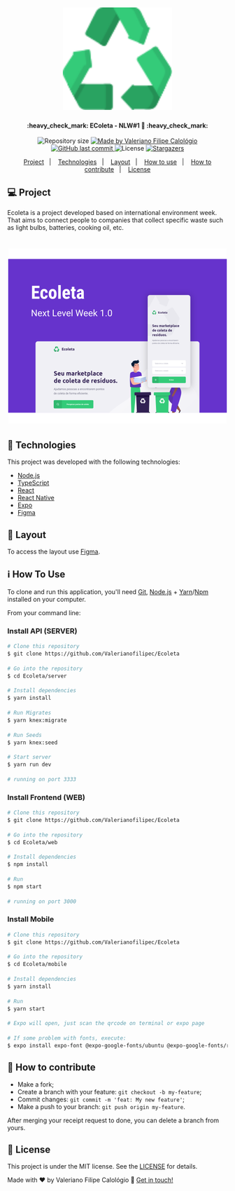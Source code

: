 <h1 align="center">
    <img alt="Ecoleta" title="#Ecoleta" src=".github/logoEcoleta.svg" width="250px" />
</h1>

<h4 align="center"> 
	:heavy_check_mark: EColeta - NLW#1 🚀 :heavy_check_mark:
</h4>
<p align="center">
  <img alt="Repository size" src="https://img.shields.io/github/repo-size/Valerianofilipec/Ecoleta">
	
  <a href="https://www.linkedin.com/in/valerianofilipec/">
    <img alt="Made by Valeriano Filipe Calológio" src="https://img.shields.io/badge/made%20by-ValerianoFilipe-%2304D361">
  </a>
  
  <a href="https://github.com/Valerianofilipec/Ecoleta/commits/master">
    <img alt="GitHub last commit" src="https://img.shields.io/github/last-commit/Valerianofilipec/Ecoleta">
  </a>

  <img alt="License" src="https://img.shields.io/badge/license-MIT-brightgreen">
   <a href="https://github.com/Valerianofilipec/Ecoleta/stargazers">
    <img alt="Stargazers" src="https://img.shields.io/github/stars/Valerianofilipec/Ecoleta?style=social">
  </a>
</p>

<p align="center">
  <a href="#-project">Project</a>&nbsp;&nbsp;&nbsp;|&nbsp;&nbsp;&nbsp;
  <a href="#rocket-Technologies">Technologies</a>&nbsp;&nbsp;&nbsp;|&nbsp;&nbsp;&nbsp;
  <a href="#-layout">Layout</a>&nbsp;&nbsp;&nbsp;|&nbsp;&nbsp;&nbsp;
  <a href="#-how-to-use">How to use</a>&nbsp;&nbsp;&nbsp;|&nbsp;&nbsp;&nbsp;
  <a href="#-how-to-contribute">How to contribute</a>&nbsp;&nbsp;&nbsp;|&nbsp;&nbsp;&nbsp;
  <a href="#memo-license">License</a>
</p>


## 💻 Project

Ecoleta is a project developed based on international environment week. 
That aims to connect people to companies that collect specific waste such as light bulbs, batteries, cooking oil, etc.

<h1 align="center">
    <img alt="Example" title="Example" src=".github/capa.svg" width="500px" />
</h1>


## :rocket: Technologies

This project was developed with the following technologies:

- [Node.js][nodejs]
- [TypeScript][typescript]
- [React][reactjs]
- [React Native][rn]
- [Expo][expo]
- [Figma][figma]

## 🔖 Layout

To access the layout use [Figma](https://www.figma.com/file/Zt0Dtvu1XcLqrcFD6FEQ0T/Ecoleta-Copy?node-id=136%3A546).

## :information_source: How To Use

To clone and run this application, you'll need [Git](https://git-scm.com), [Node.js][nodejs] + [Yarn][yarn]/[Npm][npm] installed on your computer.

From your command line:

### Install API (SERVER)

```bash
# Clone this repository
$ git clone https://github.com/Valerianofilipec/Ecoleta

# Go into the repository
$ cd Ecoleta/server

# Install dependencies
$ yarn install

# Run Migrates
$ yarn knex:migrate

# Run Seeds
$ yarn knex:seed

# Start server
$ yarn run dev

# running on port 3333
```

### Install Frontend (WEB)

```bash
# Clone this repository
$ git clone https://github.com/Valerianofilipec/Ecoleta

# Go into the repository
$ cd Ecoleta/web

# Install dependencies
$ npm install

# Run
$ npm start

# running on port 3000
```

### Install Mobile

```bash
# Clone this repository
$ git clone https://github.com/Valerianofilipec/Ecoleta

# Go into the repository
$ cd Ecoleta/mobile

# Install dependencies
$ yarn install

# Run
$ yarn start

# Expo will open, just scan the qrcode on terminal or expo page

# If some problem with fonts, execute:
$ expo install expo-font @expo-google-fonts/ubuntu @expo-google-fonts/roboto

```

## 🤔 How to contribute

-  Make a fork;
-  Create a branch with your feature: `git checkout -b my-feature`;
-  Commit changes: `git commit -m 'feat: My new feature'`;
-  Make a push to your branch: `git push origin my-feature`.

After merging your receipt request to done, you can delete a branch from yours.

## :memo: License

This project is under the MIT license. See the [LICENSE](https://github.com/Valerianofilipec/Ecoleta/blob/master/LICENSE) for details.

Made with ♥ by Valeriano Filipe Calológio :wave: [Get in touch!](https://www.linkedin.com/in/valerianofilipec/)

[figma]: https://www.figma.com/
[nodejs]: https://nodejs.org/
[typescript]: https://www.typescriptlang.org/
[expo]: https://expo.io/
[reactjs]: https://reactjs.org
[rn]: https://facebook.github.io/react-native/
[yarn]: https://yarnpkg.com/
[npm]: https://www.npmjs.com/